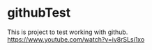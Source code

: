 # githubTest
This is project to test working with github.
https://www.youtube.com/watch?v=iv8rSLsi1xo
